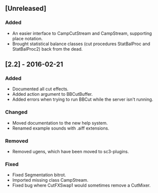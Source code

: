 ## [Unreleased]

### Added
- An easier interface to CampCutStream and CampStream, supporting place notation.
- Brought statistical balance classes (cut procedures StatBalProc and StatBalProc2) back from the dead.

## [2.2] - 2016-02-21

### Added
- Documented all cut effects.
- Added action argument to BBCutBuffer.
- Added errors when trying to run BBCut while the server isn't running.

### Changed
- Moved documentation to the new help system.
- Renamed example sounds with .aiff extensions.

### Removed
- Removed ugens, which have been moved to sc3-plugins.

### Fixed
- Fixed Segmentation bitrot.
- Imported missing class CampStream.
- Fixed bug where CutFXSwap1 would sometimes remove a CutMixer.